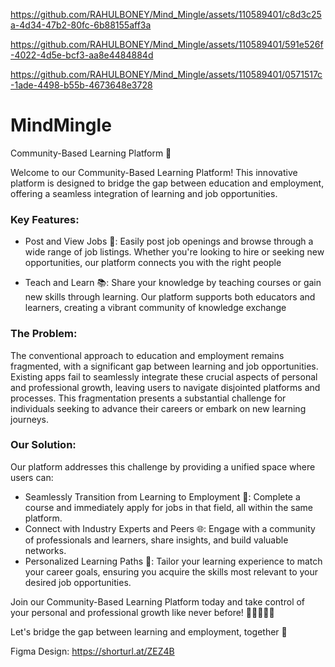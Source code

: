 

https://github.com/RAHULBONEY/Mind_Mingle/assets/110589401/c8d3c25a-4d34-47b2-80fc-6b88155aff3a



https://github.com/RAHULBONEY/Mind_Mingle/assets/110589401/591e526f-4022-4d5e-bcf3-aa8e4484884d



https://github.com/RAHULBONEY/Mind_Mingle/assets/110589401/0571517c-1ade-4498-b55b-4673648e3728

# MindMingle

Community-Based Learning Platform 🌟

Welcome to our Community-Based Learning Platform! This innovative platform is designed to bridge the gap between education and employment, offering a seamless integration of learning and job opportunities. 

### Key Features:
- Post and View Jobs 📝: Easily post job openings and browse through a wide range of job listings. Whether you're looking to hire or seeking new opportunities, our platform connects you with the right people
  
- Teach and Learn 📚: Share your knowledge by teaching courses or gain new skills through learning. Our platform supports both educators and learners, creating a vibrant community of knowledge exchange

### The Problem:
The conventional approach to education and employment remains fragmented, with a significant gap between learning and job opportunities. Existing apps fail to seamlessly integrate these crucial aspects of personal and professional growth, leaving users to navigate disjointed platforms and processes. This fragmentation presents a substantial challenge for individuals seeking to advance their careers or embark on new learning journeys.

### Our Solution:
Our platform addresses this challenge by providing a unified space where users can:
- Seamlessly Transition from Learning to Employment 🚀: Complete a course and immediately apply for jobs in that field, all within the same platform.
- Connect with Industry Experts and Peers 🌐: Engage with a community of professionals and learners, share insights, and build valuable networks.
- Personalized Learning Paths 🎯: Tailor your learning experience to match your career goals, ensuring you acquire the skills most relevant to your desired job opportunities.

Join our Community-Based Learning Platform today and take control of your personal and professional growth like never before! 🌱👩‍🏫👨‍💼

Let's bridge the gap between learning and employment, together 💪

Figma  Design:
https://shorturl.at/ZEZ4B




